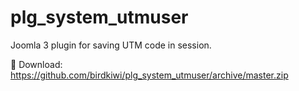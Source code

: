 # plg_system_utmuser
Joomla 3 plugin for saving UTM code in session.

💾 Download: https://github.com/birdkiwi/plg_system_utmuser/archive/master.zip